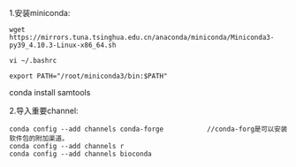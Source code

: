1.安装miniconda:
```  
wget https://mirrors.tuna.tsinghua.edu.cn/anaconda/miniconda/Miniconda3-py39_4.10.3-Linux-x86_64.sh
```  

```
vi ~/.bashrc
```
```
export PATH="/root/miniconda3/bin:$PATH"
```


conda install samtools

2.导入重要channel:
```
conda config --add channels conda-forge           //conda-forg是可以安装软件包的附加渠道。
conda config --add channels r
conda config --add channels bioconda
```
